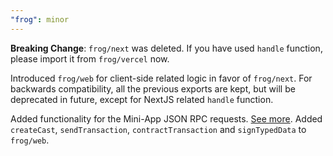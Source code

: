 ```yaml
---
"frog": minor
---
```


**Breaking Change**: `frog/next` was deleted.
If you have used `handle` function, please import it from `frog/vercel` now.

Introduced `frog/web` for client-side related logic in favor of `frog/next`.
For backwards compatibility, all the previous exports are kept, but will be
deprecated in future, except for NextJS related `handle` function.

Added functionality for the Mini-App JSON RPC requests. [See more](https://warpcast.notion.site/Miniapp-Transactions-1216a6c0c10180b7b9f4eec58ec51e55).
Added `createCast`, `sendTransaction`, `contractTransaction` and `signTypedData` to `frog/web`.
